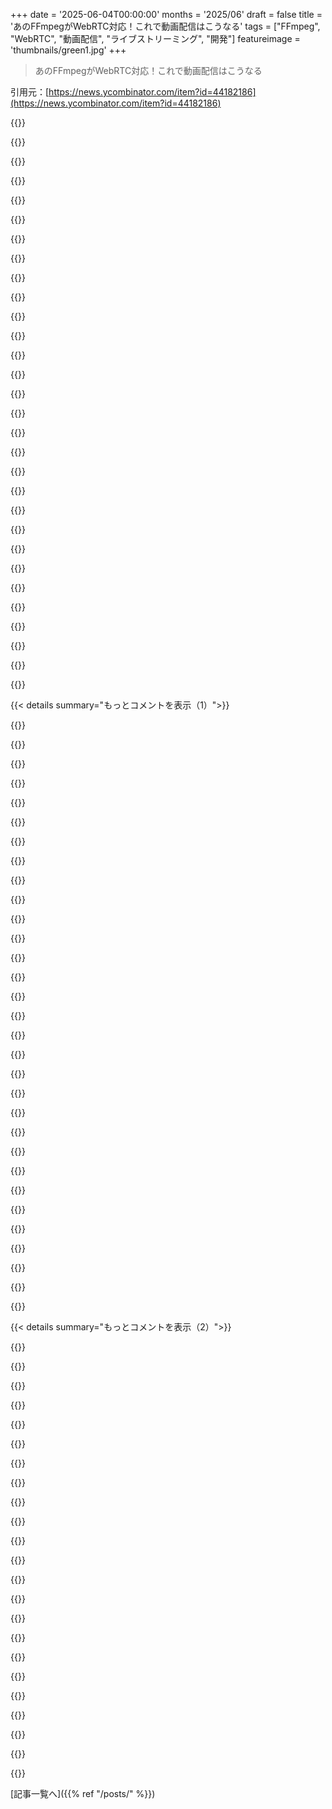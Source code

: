 +++
date = '2025-06-04T00:00:00'
months = '2025/06'
draft = false
title = 'あのFFmpegがWebRTC対応！これで動画配信はこうなる'
tags = ["FFmpeg", "WebRTC", "動画配信", "ライブストリーミング", "開発"]
featureimage = 'thumbnails/green1.jpg'
+++

> あのFFmpegがWebRTC対応！これで動画配信はこうなる

引用元：[https://news.ycombinator.com/item?id=44182186](https://news.ycombinator.com/item?id=44182186)




{{<matomeQuote body="WebRTCブロードキャスト、マジで超楽しみ！Broadcast BoxのREADME[0]やOBSのPR[1]で理由書いたんだけどね。GStreamerもOBSもFFmpegもWHIPに対応したおかげで、モバイルからWeb、組み込み、配信ソフトまで、全部で使える共通プロトコルがついにできたんだ！俺、何年もOpen SourceとWebRTCブロードキャストやってるんだけど、これ本当にデカい節目だわ。<br>[0] https://github.com/Glimesh/broadcast-box?tab=readme-ov-file#...<br>[1] https://github.com/obsproject/obs-studio/pull/7926" userName="Sean-Der" createdAt="2025/06/04 16:48:09" color="#ff5733">}}




{{<matomeQuote body="あなたがこの分野でやってきたこと、マジですごすぎるよ！ありがとう！broadcast-box、俺もいつも使わせてもらってるんだ。" userName="monocularvision" createdAt="2025/06/04 19:49:04" color="">}}




{{<matomeQuote body="WebRTCのマルチキャストを大きくするには、どんなインフラがいるの？Twitchみたいなのをやるのに、もうAmazonにお金かけなくてもいい時代になるの？" userName="echelon" createdAt="2025/06/04 20:40:26" color="">}}




{{<matomeQuote body="そうなんだよ :) OBSがPR[0]をマージしたら、マジで超面白くなると思う。前はいろんな端末に対応するために、高っかいトランスコーディングが必要だったじゃん。Simulcastができるようになれば、かかる費用は帯域幅だけになるんだ。<br>Hetznerだと、1TBあたり1ドルで済む。AV1とかH265にSimulcastを組み合わせれば、サーバー1台で何百人ものユーザーに4K映像を届けられるんだぜ。もちろん、多少の苦労はあると思うけど、俺は誰でも簡単に使えるようになるまで絶対諦めないから！<br>[0] https://github.com/obsproject/obs-studio/pull/10885" userName="Sean-Der" createdAt="2025/06/04 20:48:29" color="#ff33a1">}}




{{<matomeQuote body="普通のサーバーだと～18Gbpsくらい、めっちゃ高性能な carefully specced servers でも～90Gbpsくらいが限界だって感じてるんだけど、君も同じ？" userName="matt-p" createdAt="2025/06/04 21:52:11" color="">}}




{{<matomeQuote body="Twitchの720p配信って、たった4 Mbpsだよ。1080pでも6～8 Mbpsくらい。だから、もし～18 Gbpsくらいのアップロード帯域があれば、1万人から2万人の視聴者に対応できる計算になるね。" userName="michaelt" createdAt="2025/06/04 22:15:03" color="#785bff">}}




{{<matomeQuote body="WebRTCのストリームを再生できる動画プレイヤーって何かある？最後に確認した時、VLCとか他の有名なツールはまだ対応してなかったと思うんだけど。" userName="WhyNotHugo" createdAt="2025/06/04 18:19:12" color="">}}




{{<matomeQuote body="ギガビット対称回線がこれだけ普及してるなら、P2Pでもイケるんじゃないかと思うんだ。もしギガ回線がアップロード帯域を100mbまで割けるなら、それで接続悪い視聴者25人分をまかなえる計算になる。これ、結構現実的だと思うんだよね。<br>サーバー1台で最大1万人のティア1視聴者に配信。その下のティア2視聴者は、もしものためにティア1のipsを3つ持って、STUNとか使って事前に繋いでおく。そうすれば、元が切れても秒未満で切り替えられる。真ん中で全部コントロールして、負荷を分散させる感じ。<br>15sくらいバッファがあっても大丈夫なら（ゲーム配信なら平気だけど、スポーツは隣の人が衛星放送で見てて、先に歓声聞いちゃうとダメかもね）、これ、いける気がするんだ。" userName="miki123211" createdAt="2025/06/04 23:39:26" color="#ff33a1">}}




{{<matomeQuote body="ちょっと計算についていけてないな。<br>もしストリームあたり平均6Mbだとしたら、3000ストリームになるよね。実際はもうちょい少ないだろうけどさ。<br>まあ、全部相対的なんだろうけど、思ったより多くないなって感じ。" userName="matt-p" createdAt="2025/06/04 23:46:43" color="">}}




{{<matomeQuote body="VLCが全部サポートしてるんだから、FFmpegがWebRTC対応なんてあり得ないね。VLCがサポートしてないなら、それは存在しないんだよ。" userName="RedShift1" createdAt="2025/06/04 18:23:16" color="">}}




{{<matomeQuote body="ギガビット回線が普及してきた今、P2Pできるのかなって思うよ。CGNATが面倒にしそうだよね。" userName="messe" createdAt="2025/06/05 07:23:17" color="#785bff">}}




{{<matomeQuote body="スマホでリモートのDOSBoxゲームにVNC使ってたんだけど、これで入力ハンドラーのWebアプリ作るのにいくらでも時間かけられそう！これとOBS使うんだ！ありがとう！" userName="1oooqooq" createdAt="2025/06/04 19:33:44" color="#ff5c5c">}}




{{<matomeQuote body="マルチキャストって家庭からインターネット経由で他の家庭に届くの？途中のホップで捨てられると思ってたんだけど。<br>https://networkengineering.stackexchange.com/questions/47994..." userName="Evidlo" createdAt="2025/06/05 07:40:46" color="#ff5c5c">}}




{{<matomeQuote body="俺もここ数週間、こんな構成作ろうとして（ほとんど失敗してるけど）頑張ってるんだよね。どうやったらうまくいくか、全体的な構成要素についてどう思う？macOSで低遅延の画面+音声録画してWebRTCでストリーミングするのに苦労してて、音声がずれたり遅延が高すぎたりするんだ。" userName="athrun" createdAt="2025/06/05 05:49:17" color="#45d325">}}




{{<matomeQuote body="インターネット経由でマルチキャストはできないよ。" userName="matt-p" createdAt="2025/06/05 10:18:06" color="">}}




{{<matomeQuote body="理想的にはCGN使うISPはIPv6も提供すべきだけど、TailscaleはNATホールパンチングがうまくいくことを見せてくれたね[1]。ただ、Webブラウザでこれを実装するのが現実的かは分からないな。[1] https://tailscale.com/blog/how-nat-traversal.works" userName="chaz6" createdAt="2025/06/05 14:56:50" color="#785bff">}}




{{<matomeQuote body="マルチパス／フェイルオーバーボンディングのサポート予定はある？例えば、複数の5Gモデムに繋がったモバイルストリーミングユニットとか。H.265を複数のリンクで送るのにSRTを改造してる人もいるらしいよ。" userName="rmoriz" createdAt="2025/06/04 22:18:52" color="#ff33a1">}}




{{<matomeQuote body="FFmpegがサポートしたんだから、VLCもすぐに対応するんじゃないかなって思うよ。" userName="mortoc" createdAt="2025/06/04 18:48:54" color="">}}




{{<matomeQuote body="Sean、色々な仕事ありがとう！あなたのWebRTCライブラリを使うのは楽しかったし、幅広い技術的な取り組みで貢献してるのを見てるよ。" userName="maxmcd" createdAt="2025/06/04 17:15:37" color="">}}




{{<matomeQuote body="WindowsでXAVC HS 4k 10Bit HEVC 4:2:2を使うなら、Plexやffmpegは全然いけるね。でもVLCだとちょっとね。" userName="mey" createdAt="2025/06/04 22:02:21" color="">}}




{{<matomeQuote body="正直、全然普及してないし、ほとんどのルーターでサポートされてないと思うよ。<br>でも、Webでライブストリーム流すには効率的な解決策だね。たぶんそのうち、一人一人じゃなくポートごとにパケット送るのが当たり前になって、プロバイダーもこれとかもっといい方法をやらざるを得なくなるんじゃないかな。" userName="ablob" createdAt="2025/06/06 03:28:40" color="#ff5c5c">}}




{{<matomeQuote body="あのPR、技術的にも人間関係的にもマジで素晴らしい仕事だね。読んでて超面白かったよ。本当にお疲れ様、粘り強くやってくれてありがとう。" userName="bradly" createdAt="2025/06/05 01:15:17" color="#785bff">}}




{{<matomeQuote body="あなたの熱意、すごくいいと思うよ！" userName="bryancoxwell" createdAt="2025/06/04 22:56:16" color="">}}




{{<matomeQuote body="数ヶ月前のCloudflare R2の記事のおかげで、ずっと温めてた動画プラットフォームのアイデアにやっと取りかかる気になれたんだ。ffmpegはまだわかんないけど、トランスコーダーはちゃんと動くよ！そこに今回のニュースか！タイミングばっちりだね (:" userName="NetOpWibby" createdAt="2025/06/05 08:07:59" color="">}}




{{<matomeQuote body="＞ 誰もがアクセスできるようにするまで諦めない<br>この人、いいよね。" userName="naikrovek" createdAt="2025/06/05 12:20:11" color="">}}




{{<matomeQuote body="イベント配信の仕事してるんだけど、これでOBSがvMixみたいなプロ用ソフトの代替になりうるね。特にP2Pサポートとか、複数シーンの配信ができるようになるのはめっちゃ価値あると思う。" userName="xmprt" createdAt="2025/06/05 02:06:49" color="#785bff">}}




{{<matomeQuote body="思ってるほど”どこにでもある”ってわけじゃないよ。" userName="esseph" createdAt="2025/06/05 05:26:00" color="">}}




{{<matomeQuote body="[1] gst-launch-1.0 playbin3 uri=”gstwebrtc://localhost:8443?peer-id=＜webrtcsink-peer-id＞”<br><br>WebRTCは通常、ビデオチャットみたいに双方向で使うのが一般的だから、VLCがそのまま対応してないのはそんなに変じゃないと思うな。VLCはAsteriskサーバーにダイヤルするのも対応してないしね。[1] https://gstreamer.freedesktop.org/documentation/rswebrtc/web..." userName="numpad0" createdAt="2025/06/04 18:43:57" color="#ff5c5c">}}




{{<matomeQuote body="SCTP部分じゃなくて、WHIP（WebRTC-HTTP Ingestion Protocol）を実装したんだよ！これは低遅延のHTTPプロトコルで、実際のWebRTCはゲートウェイがSCTPベースのプロトコルでピアとやってくれるんだ。https://www.ietf.org/archive/id/draft-ietf-wish-whip-01.html<br>SCTPじゃなくて、いつかQUICかWebTransportベースのp2pプロトコルに切り替わるといいな。QUICは既存のUDP上でSCTPの役割をすごくうまくこなせるし、複雑さや変動を加えなくて済む。候補の一つにMoQ（Media-over-Quic）があるけど、ブラウザにはp2p QUICがないし、その進捗は何年も止まってるんだ。https://quic.video/ https://datatracker.ietf.org/group/moq/about/" userName="jauntywundrkind" createdAt="2025/06/04 16:46:17" color="#45d325">}}




{{<matomeQuote body="SCTP部分は具体的にどう使いたい？WHIPのIETFドラフトには全く言及や提案がないし、どう公開すればいいか分からないな。多くのWHIPプロバイダーはDataChannelもサポートしてるけど、これはまだ標準化されたものじゃないんだ。" userName="Sean-Der" createdAt="2025/06/04 16:51:37" color="">}}




{{< details summary="もっとコメントを表示（1）">}}

{{<matomeQuote body="WebRTCそのものの複雑さはすごく高いんだ。WHIPは多くのアプリが連携するための標準的な道筋みたいだけど、結局何かをするには外部サービスに依存するね。理論的には、ffmpegがICEサーバーになってピア接続したり、SDPでストリーム交渉したり、ついでにWHEP（egress protocol）も使って、実際のストリーム転送はSCTPでやったりできるかも。そうなれば、ゲートウェイサービスに任せるんじゃなくて、スタンドアロンのピアみたいに振る舞えるかもしれないね。GstreamerやOBSもWHIPベースで、WebRTCサポートのために外部ゲートウェイに依存してるのは注目すべき点だよ。WebRTCのレイヤーケーキ全体をやる明確な方法は一つじゃないから（WHEPは結構人気だと思うけど）、WHIPは動画送信をサポートする良い方法なんだ。これで、誰かがシステムでWebRTCをどう実装したいかに合うか合わないか、たくさんの決定をしなくて済むんだ。そういった決定は全部WHIPゲートウェイの中にあるからね。全部やろうとするより、切り離した方が良いのかもしれない。そうしないと、特定の意見に基づいたアプローチが必要になるからね。" userName="jauntywundrkind" createdAt="2025/06/04 19:23:17" color="#ff5c5c">}}




{{<matomeQuote body="これってどういう意味？ウェブサイトがFFmpegインスタンスに直接接続して、音声や動画のストリームを受け取れるってこと？Phoronixにもっと分かりやすいページがあったよ。<br>https://www.phoronix.com/news/FFmpeg-Lands-WHIP-Muxer" userName="qwertox" createdAt="2025/06/04 16:31:25" color="">}}




{{<matomeQuote body="それはね、FFmpegライブラリ（libavformatらしいよ）を使うプログラムがwebrtcストリームを消費できるって意味だよ。" userName="bigfishrunning" createdAt="2025/06/04 16:35:42" color="">}}




{{<matomeQuote body="まだ実際の使い道が全然分からないんだ。いくつか例を教えてくれないかな？（変な意味じゃなくて、純粋にこれで何ができるようになるのか知りたいんだよ。）" userName="okdood64" createdAt="2025/06/04 19:11:27" color="">}}




{{<matomeQuote body="WebRTCは1秒以下の遅延でピアツーピア通信が得意だから、ほぼリアルタイムの動画が役立つ場所ならどこでも使えるよ。例えば、2つの違う都市の景色をライブ音声付きでつなぐバーチャルポータルを作りたいとするじゃない？FFmpegにプロ仕様のシネマカメラやDSLRカメラから綺麗な音声映像フィードを入れて、WebRTCでウェブページベースのライブビューアーにストリームできるんだ。あるいは、ウェブページでドローンや探査ロボットを遠隔操作したい場合なんかにもすごく良いと思うよ。" userName="darkvertex" createdAt="2025/06/05 02:19:18" color="#785bff">}}




{{<matomeQuote body="皮肉なことに、1秒以下の遅延って実はWebRTCが_本当に_必要なんじゃないんだよね。普通のTCPストリームでも、ネットワーク遅延に加えて100～200msくらいは結構信頼性高く得られるんだ。[1] でもブラウザはHLSに事実上標準化しちゃったせいで、その設計が低遅延には全く向いてないんだ（低遅延HLSもできるけど、ものすごい努力が必要）。だから、低遅延のストリーミング動画は、ブラウザの得意技になったことがないんだよね。その代わりに、ずっと複雑なプロトコル（WebRTC）を、低遅延のビデオ会議向けルートとして悪用してるんだ。（昔、VLCでガラスtoガラスで100ms以下のストリーミングをやったことがあるよ。だからそれは十分に可能なんだ。でもブラウザが邪魔をしてるんだ。）[1] それよりずっと遅延を減らすのは、完璧じゃないネットワーク条件下では難しくなるだろうね。だって、少しでもパケットロスが始まったら、TCPの再送メカニズムから切り替えて、パケットを捨てて、少しの間アーティファクトを受け入れて、そして先に進みたいから。" userName="Sesse__" createdAt="2025/06/05 08:44:02" color="#ff33a1">}}




{{<matomeQuote body="node1# nc -u node2 12345 ＜ /dev/fb0<br>  node2# nc -lu 12345 ＞ /dev/fb0<br><br>「1秒以下の遅延」っていうのはWebRTC関係の人がよく言う決まり文句だけど、そうだよね、分かりにくいよね。これ↑（ncコマンドの例）より動画の流れを速くすることはできないんだ。新しい標準を発明することでできる唯一のことは、目的のために加えなきゃいけないオーバーヘッドを最小限にすることだけだよ。" userName="numpad0" createdAt="2025/06/05 09:57:33" color="#38d3d3">}}




{{<matomeQuote body="WebRTCが一番手軽で広まってるね。TCPで動画配信のいい標準作ろうとしても、普及しないだろうし大変だ。だから、WebRTCをみんなが使いやすくする挑戦を受け入れたよ。「WebRTC for the Curious」みたいな本で、複雑さを少しでも楽にできたらいいなって思ってる :)" userName="Sean-Der" createdAt="2025/06/05 11:34:15" color="#ff33a1">}}




{{<matomeQuote body="「TCPでよりシンプルな標準を」ってどういう意味？HTTPでvideoタグとストリーム使えばできるじゃん、新しい標準はいらないよ。でもそれだと低遅延じゃないんだ（バッファ制御できないから）。" userName="Sesse__" createdAt="2025/06/05 22:05:32" color="#ff33a1">}}




{{<matomeQuote body="HLSは動画を分割して、いくつかダウンロードしてから再生開始するから、30～60秒遅延するんだ（これはテレビ向きで、インタラクティブな用途にはダメ）。AppleのLL-HLSで細かくして、受信中にデコードすれば2～5秒くらいになるけど、CDNとか色々な工夫が必要で「英雄的」って言われるくらい難しい。SafariはHLSそのまま再生できるけど、他のブラウザはhls.jsが必要。DASH、RTMP、SRTはもっとコードが必要だから、HLSがVODとかの「無難な選択肢」になったんだよ、低遅延じゃないのに。" userName="raymond_goo" createdAt="2025/06/07 12:53:11" color="#ff5733">}}




{{<matomeQuote body="実際（携帯回線とかね）パケットロスがあるでしょ。だからTCPは、品質の高いリアルタイム配信には向かないんだよ。" userName="_flux" createdAt="2025/06/05 10:53:27" color="">}}




{{<matomeQuote body="まず思ったのは、ストリームを好きな形式で保存するのに超便利ってこと。例えば通勤中に古いスマホで見る用に変換したりね。`ffmpeg -i ＜stream＞`ってやって、いつものオプション使うだけ。ダウンロードして変換する手間が省ける。ffmpegは処理もできるから、ストリームからクロマキー合成とかも。ffmpegは低レベルな構成要素で、ライブラリとして使われることが多いけど、プレイヤーとか処理ツールがストリーム入力を簡単に追加できるようになるのが一番大きい影響だろうね。" userName="lmm" createdAt="2025/06/05 01:11:43" color="#ff5733">}}




{{<matomeQuote body="Unreal Engineから動画ストリームを出せるのはWebRTCだけなんだ。だからこれで、クライアントはlibdatachannelみたいな変なのじゃなくて、ffmpeg/avconvを使えるようになるね。" userName="MintPaw" createdAt="2025/06/05 15:43:45" color="">}}




{{<matomeQuote body="俺のデスクトップアプリ ossia.io はffmpeg使ってて、これでネット経由で別のPCと動画送受信したいんだ。ルーターのポート開けるとか面倒なことなしにね。これがvdo.ninjaみたいなサーバーと組み合わせれば解決しそう。https://ossia.io" userName="jcelerier" createdAt="2025/06/05 01:55:00" color="">}}




{{<matomeQuote body="多分、WebRTC使ってるビデオ会議システム（Teams、Discord、Zoomとか）のオープンソースクライアントが作りやすくなるんじゃないかな。これらのサービスはブラウザ用にはWebRTCをフォールバックで使ってるか、全部に使ってるみたいだし。（非公式クライアントをブロックする対策はあるかもだけどね。）" userName="ninkendo" createdAt="2025/06/04 22:51:19" color="#45d325">}}




{{<matomeQuote body="人気のある/有名なWebRTCの送信側（サーバー）ってあるの？ YouTubeとかじゃないんでしょ？ じゃあWebRTCで何を見るの？" userName="dark-star" createdAt="2025/06/04 21:02:12" color="">}}




{{<matomeQuote body="Twitchは今WHIPをサポートしてるよ。WebRTCサービスの中にはWHIPをサポートしてるところが多いんだ（Cloudflare、LiveKit、Dolbyとか）。webrtcHacksに記事があるよ[0]。ちょっと古いけど、雰囲気は掴める！[0] https://webrtchacks.com/tag/simulcast/" userName="Sean-Der" createdAt="2025/06/04 23:00:44" color="#ff33a1">}}




{{<matomeQuote body="え、これってWebRTCの受信側だけってこと？WHIPを使ってサーバーにストリーム要求できるようになったってことかな？" userName="qwertox" createdAt="2025/06/04 16:59:39" color="#ff5c5c">}}




{{<matomeQuote body="いや、今は送信側だけだってば！WHIPはWebRTCでプッシュ（送り出す）するためのもの→https://www.ietf.org/archive/id/draft-ietf-wish-whip-01.html<br>WHEPはプル（受け取る）するためのものだよ→https://github.com/wish-wg/webrtc-http-egress-protocol/blob/...<br>WHEPはまだ固まってないから、標準化されたらOBSとかFFmpegとかにも対応させようと思ってるよ。" userName="Sean-Der" createdAt="2025/06/04 17:02:45" color="#45d325">}}




{{<matomeQuote body="うーん、これってgstreamerのwhepsrc使ってる人にはどう影響するんだろ？今のWHEPサーバーが来年のWebRTCと互換性無くなるリスクってあるのかな？" userName="jcelerier" createdAt="2025/06/05 11:22:04" color="#ff33a1">}}




{{<matomeQuote body="これで自分でストリーム配信したり、CDN作るのがマジで簡単になるはずだね。FFmpegは使い方分かれば、それだけで何でもできちゃうすごいソフトだからさ。" userName="msgodel" createdAt="2025/06/04 16:46:34" color="">}}




{{<matomeQuote body="これ超興奮するわ。特にSimulcastがあれば、マジで安く簡単にできるようになるね。自分でホストしてWebRTC使うのを簡単にしたくて、このリポジトリ作ったんだよね。見てみて→https://github.com/Glimesh/broadcast-box" userName="Sean-Der" createdAt="2025/06/04 16:49:03" color="#785bff">}}




{{<matomeQuote body="LLMってマジでFFmpegの使い方が神がかってんのな。どんな動画のこと聞いても、コマンド一行で解決する方法教えてくれるんだぜ。" userName="eigenvalue" createdAt="2025/06/04 17:42:08" color="">}}




{{<matomeQuote body="うわ、マジか。俺もさっきGeminiに「ffmpegでテロップ画像入れるには？」って聞いたら、overlayフィルター使う方法を詳しく教えてくれたんだよ。まだ試してないけど、見た感じはイケてそう。" userName="rietta" createdAt="2025/06/04 18:18:18" color="">}}




{{<matomeQuote body="まあ、もっともらしいかもしれないけど、「まだ試してない」なら、もっともらしい答えを出すのが上手いってだけじゃん。LLMの一番よくある失敗って、もっともらしいけど間違ったこと言っちゃうことなんだからさ。" userName="Ajedi32" createdAt="2025/06/04 19:02:51" color="#ff5c5c">}}




{{<matomeQuote body="俺が最近使ってる感じだと、間違えるのなんて10%くらいだよ。大体ちゃんと根拠があること言うし、問題なく動くことが多いよ。" userName="asadm" createdAt="2025/06/04 21:36:24" color="">}}




{{<matomeQuote body="もし他のソフトが黙って、もっともらしく10%の確率でエラー吐くって想像できる？そんなの絶対使われないって。VCマネーってマジすごい薬だよな（※VCはベンチャーキャピタルのこと）。" userName="bigfishrunning" createdAt="2025/06/05 13:30:44" color="">}}




{{<matomeQuote body="素晴らしいね—15年前にffmpeg関連の仕事でソフトエンジニアの基礎を築いたんだ。LLMがフィルターとかCLIコマンドを生成してくれるのは、「理論上可能だけど、金もらわないと無理」だったBashスクリプトみたいな作業を、楽しくて簡単で日常的なものに変えてくれた。昨日、14分の動画を最初の10秒はリアルタイムで、残りは10倍速で再生するコマンドを聞いてみたんだけど、ffmpegのCLI構文って全部頭に入れれば何でもできる気がしてたけど、一つのコマンドで全部できるって知ってやっぱり驚いたよ。" userName="refulgentis" createdAt="2025/06/04 22:29:05" color="#ff5733">}}




{{<matomeQuote body="僕はBashスクリプトを不愉快に思ったことはないな。仕事でも普段のコンピューターでも何千ものスクリプトを使ってるよ。~/binフォルダーに自作した便利なスクリプトを置いてるんだ。真面目なプログラミングにはPythonとかRubyを使うけど、これをBashでやり続ける理由の一つは、手で組んでテストしたコマンドライン呼び出しを、変更なしでスクリプトに入れられることなんだ。" userName="rietta" createdAt="2025/06/05 10:56:51" color="">}}




{{<matomeQuote body="僕も！データエンジニアだから、パイプラインジョブが動いてる時はそれを監視するスクリプトがあるんだ。ジョブが終わったら、完了したこととステータスを音声で教えてくれる。これは何十もある便利なスクリプトの一つにすぎないけどね。<br>これのおかげで、20分おきにステータスを確認しなくても、ビデオゲームしたり本読んだりして人生がずっと楽になったよ。<br>あなたほどたくさん作ってはないけどね。いくつか共有してもらえない？" userName="sahilagarwal" createdAt="2025/06/06 17:02:05" color="">}}

{{</details>}}




{{< details summary="もっとコメントを表示（2）">}}

{{<matomeQuote body="何千ってのは多分誇張だけど、でも本当にたくさんあるよ！<br>端末エミュレーションやVMとかに接続しててコピペが効かない時に、いつも使ってるのがtypeitforme。テキストファイルの内容を、数秒の遅延（目的のウィンドウにフォーカスを移す時間）の後、キーボードバッファを通して送るんだ。<br>今は~/.bash_aliasasファイルにエントリーとして入れてるよ。<br>alias typeitforme=’sleep 3 \u0026\u0026 xdotool type --file ’<br>これは標準のUbuntu Linuxで動くよ。xdotoolのドキュメントをチェックすれば、もっと色々なアイデアが得られるかもね。" userName="rietta" createdAt="2025/06/09 11:16:12" color="#45d325">}}




{{<matomeQuote body="「答えはまだテストしてないけど、見た目はちゃんとしてそう。」<br>それがLLMだよね。" userName="karel-3d" createdAt="2025/06/05 09:05:49" color="">}}




{{<matomeQuote body="まあ、それはそうだけど、Hacker Newsにコメントする時間は限られてたんだ。動画をセットアップしてこのアイデアをテストするまではできなかった。ffmpegの公式ドキュメントでオーバーレイ機能が存在することは確認したよ。" userName="rietta" createdAt="2025/06/05 10:58:21" color="">}}




{{<matomeQuote body="Hacker Newsのスレッドは、たとえ完全に無関係でも、少なくとも一度はLLMに言及しないとね。" userName="65" createdAt="2025/06/05 01:24:49" color="">}}




{{<matomeQuote body="本当にそうだよね。このコミックいつも思い出すよ。<br>https://xkcd.com/2347/" userName="jmuguy" createdAt="2025/06/04 18:58:11" color="">}}




{{<matomeQuote body="XMPPクライアントのGajimは、これを長い間待ってたんだ！彼らのオーディオ＼ビデオ通話機能は非推奨になってて、FFmpegがもっと簡単にオーディオ＼ビデオ通話機能を追加できるようになるのを我慢強く待ってたみたい。" userName="esbeeb" createdAt="2025/06/05 07:30:54" color="#ff5c5c">}}




{{<matomeQuote body="GajimとかXMPPってまだ使われてるの？Pidginでチャットアプリを使えてた頃が懐かしいな。<br>今は全部walled gardenで、サービスごとにアプリが必要だもんね。" userName="dedosk" createdAt="2025/06/05 15:58:37" color="">}}




{{<matomeQuote body="これでffmpegをシステムに入れるのがもっと危険にならないといいな。WebRTCのセキュリティ上の欠陥はたくさんの侵害の原因になってるんだ。<br>ブラウザをインストールした後に最初に無効にするものの一つだよ。" userName="autoexec" createdAt="2025/06/04 16:43:52" color="#ff33a1">}}




{{<matomeQuote body="どんなセキュリティ上の欠陥？<br>この実装はすごく小さいんだ。ユーザーに可能な限り最高のものを届けられてると100％確信してるよ。" userName="Sean-Der" createdAt="2025/06/04 16:49:47" color="#ff33a1">}}




{{<matomeQuote body="一番最近だとこれ: https://cyberpress.org/critical-libvpx-vulnerability-in-fire...、でも毎年ここから選べるよhttps://cve.mitre.org/cgi-bin/cvekey.cgi?keyword=webrtc<br>WebRTCを無効にするって人が多い最大の理由は、VPN使ってる時のIP漏洩を防ぐためって言うのは君の言う通りだよhttps://www.techradar.com/vpn/webrtc-leaks<br>でもRCEやDoSを心配しなくていいのは嬉しいボーナスだね。<br>これがffmpegユーザーにどれだけ影響するかは分からないけど、WebRTCがセキュリティに関して悪い実績があることを考えると、システムにもう一つ含まれることで攻撃対象が増えるのは少し心配だよ。" userName="autoexec" createdAt="2025/06/04 17:27:23" color="#45d325">}}




{{<matomeQuote body="それって複数の実装での問題だよ！<br>その多くはJavascript周りのChromiumの問題で（WebRTCのコードなんてまだ始まってもなかった）、<br>それってこのリンクを貼って「WebRTCはHTTPより安全だ」って言うようなものだよhttps://cve.mitre.org/cgi-bin/cvekey.cgi?keyword=http<br>IP漏洩は2019年以降修正されてる[0]。ICE/P2Pはまだ大きな攻撃対象だけどね。他のたくさんのトリックが試されてるのを見てるよ。<br>[0] https://www.youtube.com/watch?v=SqcW8kJAMJg" userName="Sean-Der" createdAt="2025/06/04 17:34:43" color="#ff5733">}}




{{<matomeQuote body="autoexecは、WebRTCをクライアントとして実装しているブラウザやメッセンジャー、その他のソフトウェアに影響を与えているWebRTCの膨大な脆弱性のこと言ってるんだろうね。その完全な実装を正しくやるのは難しいみたいだ。<br>もちろん、この実装がすごく小さいって言うのは君の言う通りだ。普通のクライアント実装とは全然違うから、同じ心配はしてないよ。<br>それと、WebRTCのWHIP部分だけだし、ffmpegを通してユーザー入力を処理する人は、願わくば使う機能だけ有効にしてコンパイルしてるか、少なくとも設定時に”--disable-muxer=whip”とかを無効にしてるんじゃないかな。<br>もしくは、実行時に全部明示的に指定すれば、ffmpegが可変のユーザー入力に基づいて機能を読み込むことはないだろうね。" userName="globie" createdAt="2025/06/04 16:58:03" color="#45d325">}}




{{<matomeQuote body="＞autoexecは、WebRTCの脆弱性がブラウザとか他のソフトにたくさん影響してるって言いたいんだろうね。その完全な実装を正しくやるのは難しいみたいだ。<br>どんなの？ ちょっと検索してみたけど、ほとんどがIP漏洩とかフィンガープリンティングみたいなものみたいで、それはffmpegには関係ないよ。" userName="gruez" createdAt="2025/06/04 17:15:46" color="#ff33a1">}}




{{<matomeQuote body="WebRTC関連のヤバいCVEをいくつか見つけたんだ。FFmpegに直接関係ないのはわかってるけど、WebRTCって聞くとセキュリティが気になるんだよね。だから、ブラウザとかとは違うFFmpegの実装について指摘するのに良い機会だと思ったんだよ。" userName="globie" createdAt="2025/06/04 17:39:59" color="">}}




{{<matomeQuote body="WebRTCって検索しただけで、実際にはCVE読んでないんじゃない？しかもそれを論点の根拠にするなんてすごいね。あれってブラウザの実装の問題でしょ？NodeとかLinuxの例と同じで、自分の意見に合う証拠を探してるだけじゃん。質が低いよ。" userName="therealpygon" createdAt="2025/06/05 13:07:44" color="">}}




{{<matomeQuote body="そんな煽るようなこと書く前に、このスレッドの論点忘れてない？WebRTCを実装したときにセキュリティを再確認すべきかって話をしてるんだよ。FFmpegの実装はブラウザとは違うけど、ブラウザのWebRTCにはたくさん脆弱性があったから、再確認は原則として正しいんだ。<br>俺がCVE読んでないってどこでそう思ったんだ？ちゃんと読んでるよ。ランダムに選んだけど、Use-after-freeだって書いてあったし。実装バグかどうかなんてどうでもいいんだよ、WebRTCの実装で入った脆弱性なんだから。" userName="globie" createdAt="2025/06/10 17:52:58" color="#ff33a1">}}




{{<matomeQuote body="＞「IP漏洩やフィンガープリンティングはFFmpegには関係ない」って話だけど、もしFFmpegが将来WHEPを実装したら、ストリームを視聴する時にはその辺が心配になるね。ストリームを配信する時、特にゲートウェイ経由なら、そこまで心配ないだろうけど。" userName="fc417fc802" createdAt="2025/06/05 06:11:19" color="#ff5733">}}




{{<matomeQuote body="これ、まさに俺も疑問だったんだよ。ブラウザでWebRTCを使うとフィンガープリンティングのリスクがあるけど、それってFFmpegを実行することとは関係ないんじゃないの？" userName="lpln3452" createdAt="2025/06/04 17:23:31" color="">}}




{{<matomeQuote body="これって、必要ないなら `--without-whip` みたいな引数をつけてコンパイルできるのかな？もしできるなら理想的だね。" userName="dylan604" createdAt="2025/06/04 18:08:16" color="">}}




{{<matomeQuote body="そうだよ、FFmpegの機能はほとんど全部、コンパイルする時に有効にしたり無効にしたりできるんだ。" userName="marxisttemp" createdAt="2025/06/05 19:38:48" color="#ff5733">}}




{{<matomeQuote body="FFmpegは、よく分からないコーデックとかバイナリ形式をC言語で扱う高性能なコードなんだから、そんなに心配することないよ。" userName="morepedantic" createdAt="2025/06/05 07:55:28" color="">}}




{{<matomeQuote body="FFmpegには過去にたくさんの問題があったから、ユーザー入力を扱うときはコンテナとかでしっかり隔離するのが一番だよ。Dockerでffmpegだけ入れたイメージ作って、それを使うとかね。ClamAVとかも同じ。ユーザー生成ファイルを扱うサーバーは、ネットワークも厳重に隔離すべきだね。<br>これはプロジェクトへの批判じゃなくて、セキュリティは難しいってことを認識しようって話。4chanみたいにならないためにもね。詳しくはここ見てね： https://ffmpeg.org/security.html" userName="mschuster91" createdAt="2025/06/04 17:15:54" color="#38d3d3">}}

{{</details>}}



[記事一覧へ]({{% ref "/posts/" %}})
